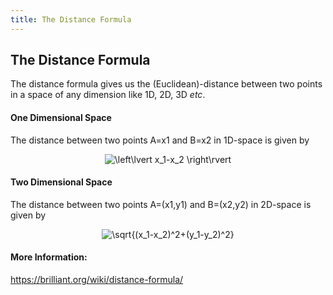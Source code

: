 ```yaml
---
title: The Distance Formula
---
```

## The Distance Formula

The distance formula gives us the (Euclidean)-distance between two points in a space of any dimension like 1D, 2D, 3D _etc_.

#### One Dimensional Space
The distance between two points A=x1 and B=x2 in 1D-space is given by

<p align="center"><img src="https://latex.codecogs.com/gif.latex?\left\lvert&space;x_1-x_2&space;\right\rvert" title="\left\lvert x_1-x_2 \right\rvert" /></p>

#### Two Dimensional Space
The distance between two points A=(x1,y1) and B=(x2,y2) in 2D-space is given by

<p align="center"><img src="https://latex.codecogs.com/gif.latex?\sqrt{(x_1-x_2)^2&plus;(y_1-y_2)^2}" title="\sqrt{(x_1-x_2)^2+(y_1-y_2)^2}" /></p>


#### More Information:
https://brilliant.org/wiki/distance-formula/


